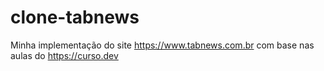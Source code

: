 # clone-tabnews

Minha implementação do site https://www.tabnews.com.br com base nas aulas do https://curso.dev
